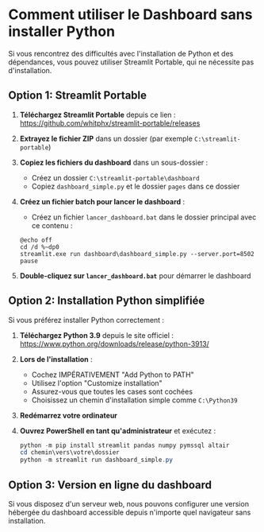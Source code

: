 # Comment utiliser le Dashboard sans installer Python

Si vous rencontrez des difficultés avec l'installation de Python et des dépendances, vous pouvez utiliser Streamlit Portable, qui ne nécessite pas d'installation.

## Option 1: Streamlit Portable

1. **Téléchargez Streamlit Portable** depuis ce lien :
   https://github.com/whitphx/streamlit-portable/releases

2. **Extrayez le fichier ZIP** dans un dossier (par exemple `C:\streamlit-portable`)

3. **Copiez les fichiers du dashboard** dans un sous-dossier :
   - Créez un dossier `C:\streamlit-portable\dashboard`
   - Copiez `dashboard_simple.py` et le dossier `pages` dans ce dossier

4. **Créez un fichier batch pour lancer le dashboard** :
   - Créez un fichier `lancer_dashboard.bat` dans le dossier principal avec ce contenu :
   ```batch
   @echo off
   cd /d %~dp0
   streamlit.exe run dashboard\dashboard_simple.py --server.port=8502
   pause
   ```

5. **Double-cliquez sur `lancer_dashboard.bat`** pour démarrer le dashboard

## Option 2: Installation Python simplifiée

Si vous préférez installer Python correctement :

1. **Téléchargez Python 3.9** depuis le site officiel :
   https://www.python.org/downloads/release/python-3913/

2. **Lors de l'installation** :
   - Cochez IMPÉRATIVEMENT "Add Python to PATH"
   - Utilisez l'option "Customize installation"
   - Assurez-vous que toutes les cases sont cochées
   - Choisissez un chemin d'installation simple comme `C:\Python39`

3. **Redémarrez votre ordinateur**

4. **Ouvrez PowerShell en tant qu'administrateur** et exécutez :
   ```powershell
   python -m pip install streamlit pandas numpy pymssql altair
   cd chemin\vers\votre\dossier
   python -m streamlit run dashboard_simple.py
   ```

## Option 3: Version en ligne du dashboard

Si vous disposez d'un serveur web, nous pouvons configurer une version hébergée du dashboard accessible depuis n'importe quel navigateur sans installation.
